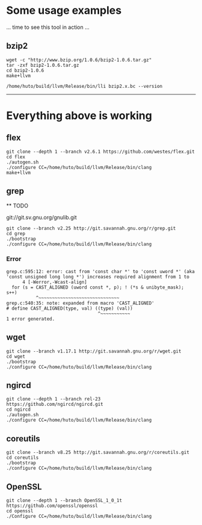 # Some usage examples

... time to see this tool in action ...


## bzip2

```
wget -c "http://www.bzip.org/1.0.6/bzip2-1.0.6.tar.gz"
tar -zxf bzip2-1.0.6.tar.gz
cd bzip2-1.0.6
make+llvm
```

```
/home/huto/build/llvm/Release/bin/lli bzip2.x.bc --version
```

---------------
# Everything above is working


## flex

```
git clone --depth 1 --branch v2.6.1 https://github.com/westes/flex.git
cd flex
./autogen.sh
./configure CC=/home/huto/build/llvm/Release/bin/clang
make+llvm
```

## grep

** TODO

git://git.sv.gnu.org/gnulib.git

```
git clone --branch v2.25 http://git.savannah.gnu.org/r/grep.git
cd grep
./bootstrap
./configure CC=/home/huto/build/llvm/Release/bin/clang
```

### Error

```
grep.c:595:12: error: cast from 'const char *' to 'const uword *' (aka 'const unsigned long long *') increases required alignment from 1 to
      4 [-Werror,-Wcast-align]
  for (s = CAST_ALIGNED (uword const *, p); ! (*s & unibyte_mask); s++)
           ^~~~~~~~~~~~~~~~~~~~~~~~~~~~~~~
grep.c:540:35: note: expanded from macro 'CAST_ALIGNED'
# define CAST_ALIGNED(type, val) ((type) (val))
                                  ^~~~~~~~~~~~
1 error generated.
```

## wget

```
git clone --branch v1.17.1 http://git.savannah.gnu.org/r/wget.git
cd wget
./bootstrap
./configure CC=/home/huto/build/llvm/Release/bin/clang
```

## ngircd

```
git clone --depth 1 --branch rel-23 https://github.com/ngircd/ngircd.git
cd ngircd
./autogen.sh
./configure CC=/home/huto/build/llvm/Release/bin/clang
```

## coreutils
```
git clone --branch v8.25 http://git.savannah.gnu.org/r/coreutils.git
cd coreutils
./bootstrap
./configure CC=/home/huto/build/llvm/Release/bin/clang
```

## OpenSSL

```
git clone --depth 1 --branch OpenSSL_1_0_1t https://github.com/openssl/openssl
cd openssl
./Configure CC=/home/huto/build/llvm/Release/bin/clang

```